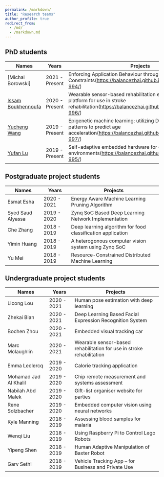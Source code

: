 ```yaml
---
permalink: /markdown/
title: "Research teams"
author_profile: true
redirect_from: 
  - /md/
  - /markdown.md
---
```


## PhD students

| Names                   | Years            | Projects                                                             |
| --------                | ---------------- | ------------------------------------------------------------ |
| [Michal Borowski] | 2021 - Present   | Enforcing Application Behaviour through Type-Based Constraints(https://balancezhai.github.io/portfolio/protfolio-994/)                          |
| [Issam Boukhennoufa](https://www.essex.ac.uk/people/boukh26001/issam-boukhennoufa) | 2020 - Present   | Wearable sensor-based rehabilitation exercise assessment platform for use in stroke rehabilitation(https://balancezhai.github.io/portfolio/protfolio-996/)                          |
| [Yucheng Wang](https://www.essex.ac.uk/people/wangy15006/yucheng-wang)       | 2019 - Present   | Epigenetic machine learning: utilizing DNA methylation patterns to predict age acceleration(https://balancezhai.github.io/portfolio/protfolio-997/)                          |
| [Yufan Lu](https://www.essex.ac.uk/people/luyuf22407/yufan-lu)           | 2019 - Present   | Self-adaptive embedded hardware for extreme environments(https://balancezhai.github.io/portfolio/portfolio-995/)     |

## Postgraduate project students

| Names                   | Years            | Projects                                                             |
| --------                | ---------------- | ------------------------------------------------------------ |
| Esmat Esha       | 2020 - 2021   | Energy Aware Machine Learning Pruning Algorithm     |
| Syed Saud Alyassa       | 2019 - 2020   | Zynq SoC Based Deep Learning Network Implementation   |
| Che Zhang | 2018 - 2019   | Deep learning algorithm for food classification application                         |
| Yimin Huang | 2018 - 2019   | A heterogonous computer vision system using Zynq SoC                 |
| Yu Mei | 2018 - 2019   | Resource-Constrained Distributed Machine Learning                         |

## Undergraduate project students

| Names                   | Years            | Projects                                                             |
| --------                | ---------------- | ------------------------------------------------------------ |
| Licong Lou         | 2020 - 2021   | Human pose estimation with deep learning |
| Zhekai Bian        | 2020 - 2021   | Deep Learning Based Facial Expression Recognition System |
| Bochen Zhou        | 2020 - 2021   | Embedded visual tracking car |
| Marc Mclaughlin    | 2020 - 2021   | Wearable sensor-based rehabilitation for use in stroke rehabilitation |
| Emma Leclercq    | 2019 - 2020   | Calorie tracking application |
| Mohamad Jad Al Khalil    | 2019 - 2020    | Chip remote measurement and systems assessment |
| Nabilah Abd Malek    | 2019 - 2020    | Gift-list organiser website for parties |
| Rene Solzbacher   | 2019 - 2020    | Embedded computer vision using neural networks |
| Kyle Manning   | 2018 - 2019    | Assessing blood samples for malaria |
| Wenqi Liu   | 2018 - 2019    | Using Raspberry Pi to Control Lego Robots |
| Yipeng Shen   | 2018 - 2019    | Human Adaptive Manipulation of Baxter Robot |
| Garv Sethi  | 2018 - 2019    | Vehicle Tracking App – for Business and Private Use|




